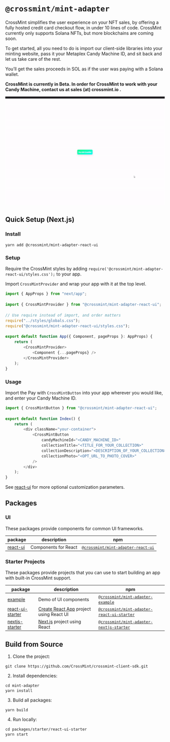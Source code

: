 # `@crossmint/mint-adapter`

CrossMint simplifies the user experience on your NFT sales, by offering a fully hosted credit card checkout flow, in under 10 lines of code. CrossMint currently only supports Solana NFTs, but more blockchains are coming soon. 

To get started, all you need to do is import our client-side libraries into your minting website, pass it your Metaplex Candy Machine ID, and sit back and let us take care of the rest. 

You’ll get the sales proceeds in SOL as if the user was paying with a Solana wallet.

**CrossMint is currently in Beta. In order for CrossMint to work with your Candy Machine, contact us at sales (at) crossmint.io .**

<p align="center">
  <img src="https://github.com/CrossMint/crossmint-client-sdk/raw/main/usageExample.gif?raw=true" alt="Usage Example" />
</p>

## Quick Setup (Next.js)

### Install

```shell
yarn add @crossmint/mint-adapter-react-ui
```

### Setup

Require the CrossMint styles by adding `require('@crossmint/mint-adapter-react-ui/styles.css');` to your app.

Import `CrossMintProvider` and wrap your app with it at the top level.

```javascript
import { AppProps } from "next/app";

import { CrossMintProvider } from "@crossmint/mint-adapter-react-ui";

// Use require instead of import, and order matters
require("../styles/globals.css");
require("@crossmint/mint-adapter-react-ui/styles.css");

export default function App({ Component, pageProps }: AppProps) {
    return (
        <CrossMintProvider>
            <Component {...pageProps} />
        </CrossMintProvider>
    );
}
```

### Usage

Import the Pay with `CrossMintButton` into your app wherever you would like, and enter your Candy Machine ID.

```javascript
import { CrossMintButton } from "@crossmint/mint-adapter-react-ui";

export default function Index() {
    return (
        <div className="your-container">
            <CrossMintButton
                candyMachineId="<CANDY_MACHINE_ID>"
                collectionTitle="<TITLE_FOR_YOUR_COLLECTION>"
                collectionDescription="<DESCRIPTION_OF_YOUR_COLLECTION>"
                collectionPhoto="<OPT_URL_TO_PHOTO_COVER>"
            />
        </div>
    );
}
```

See [react-ui](https://github.com/CrossMint/crossmint-client-sdk/tree/main/packages/ui/react-ui) for more optional customization parameters.

## Packages

### UI

These packages provide components for common UI frameworks.

| package                                                                                | description          | npm                                                                                              |
| -------------------------------------------------------------------------------------- | -------------------- | ------------------------------------------------------------------------------------------------ |
| [react-ui](https://github.com/CrossMint/crossmint-client-sdk/tree/main/packages/ui/react-ui) | Components for React | [`@crossmint/mint-adapter-react-ui`](https://npmjs.com/package/@crossmint/mint-adapter-react-ui) |

### Starter Projects

These packages provide projects that you can use to start building an app with built-in CrossMint support.

| package                                                                                                     | description                                                             | npm                                                                                                              |
| ----------------------------------------------------------------------------------------------------------- | ----------------------------------------------------------------------- | ---------------------------------------------------------------------------------------------------------------- |
| [example](https://github.com/CrossMint/crossmint-client-sdk/tree/main/packages/starter/example)                   | Demo of UI components                                                   | [`@crossmint/mint-adapter-example`](https://npmjs.com/package/@crossmint/mint-adapter-example)                   |
| [react-ui-starter](https://github.com/CrossMint/crossmint-client-sdk/tree/main/packages/starter/react-ui-starter) | [Create React App](https://create-react-app.dev) project using React UI | [`@crossmint/mint-adapter-react-ui-starter`](https://npmjs.com/package/@crossmint/mint-adapter-react-ui-starter) |
| [nextjs-starter](https://github.com/CrossMint/crossmint-client-sdk/tree/main/packages/starter/nextjs-starter)     | [Next.js](https://nextjs.org) project using React                       | [`@crossmint/mint-adapter-nextjs-starter`](https://npmjs.com/package/@crossmint/mint-adapter-nextjs-starter)     |

## Build from Source

1. Clone the project:

```shell
git clone https://github.com/CrossMint/crossmint-client-sdk.git
```

2. Install dependencies:

```shell
cd mint-adapter
yarn install
```

3. Build all packages:

```shell
yarn build
```

4. Run locally:

```shell
cd packages/starter/react-ui-starter
yarn start
```
